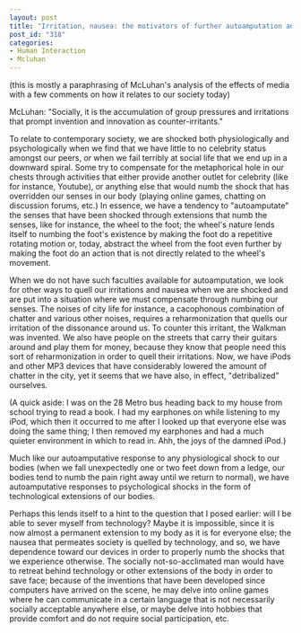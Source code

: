 ```yaml
--- 
layout: post
title: "Irritation, nausea: the motivators of further autoamputation and the consequent numbness of the senses"
post_id: "318"
categories:
- Human Interaction
- Mcluhan
---
```

(this is mostly a paraphrasing of McLuhan's analysis of the effects of media with a few comments on how it relates to our society today)

McLuhan: "Socially, it is the accumulation of group pressures and irritations that prompt invention and innovation as counter-irritants."

To relate to contemporary society, we are shocked both physiologically and psychologically when we find that we have little to no celebrity status amongst our peers, or when we fail terribly at social life that we end up in a downward spiral.  Some try to compensate for the metaphorical hole in our chests through activities that either provide another outlet for celebrity (like for instance, Youtube), or anything else that would numb the shock that has overridden our senses in our body (playing online games, chatting on discussion forums, etc.)  In essence, we have a tendency to "autoamputate" the senses that have been shocked through extensions that numb the senses, like for instance, the wheel to the foot; the wheel's nature lends itself to numbing the foot's existence by making the foot do a repetitive rotating motion or, today, abstract the wheel from the foot even further by making the foot do an action that is not directly related to the wheel's movement.

When we do not have such faculties available for autoamputation, we look for other ways to quell our irritations and nausea when we are shocked and are put into a situation where we must compensate through numbing our senses.  The noises of city life for instance, a cacophonous combination of chatter and various other noises, requires a reharmonization that quells our irritation of the dissonance around us.  To counter this irritant, the Walkman was invented.  We also have people on the streets that carry their guitars around and play them for money, because they know that people need this sort of reharmonization in order to quell their irritations.  Now, we have iPods and other MP3 devices that have considerably lowered the amount of chatter in the city, yet it seems that we have also, in effect, "detribalized" ourselves.

(A quick aside: I was on the 28 Metro bus heading back to my house from school trying to read a book.  I had my earphones on while listening to my iPod, which then it occurred to me after I looked up that everyone else was doing the same thing; I then removed my earphones and had a much quieter environment in which to read in.  Ahh, the joys of the damned iPod.)

Much like our autoamputative response to any physiological shock to our bodies (when we fall unexpectedly one or two feet down from a ledge, our bodies tend to numb the pain right away until we return to normal), we have autoamputative responses to psychological shocks in the form of technological extensions of our bodies.

Perhaps this lends itself to a hint to the question that I posed earlier: will I be able to sever myself from technology?  Maybe it is impossible, since it is now almost a permanent extension to my body as it is for everyone else; the nausea that permeates society is quelled by technology, and so, we have dependence toward our devices in order to properly numb the shocks that we experience otherwise.  The socially not-so-acclimated man would have to retreat behind technology or other extensions of the body in order to save face; because of the inventions that have been developed since computers have arrived on the scene, he may delve into online games where he can communicate in a certain language that is not necessarily socially acceptable anywhere else, or maybe delve into hobbies that provide comfort and do not require social participation, etc.
